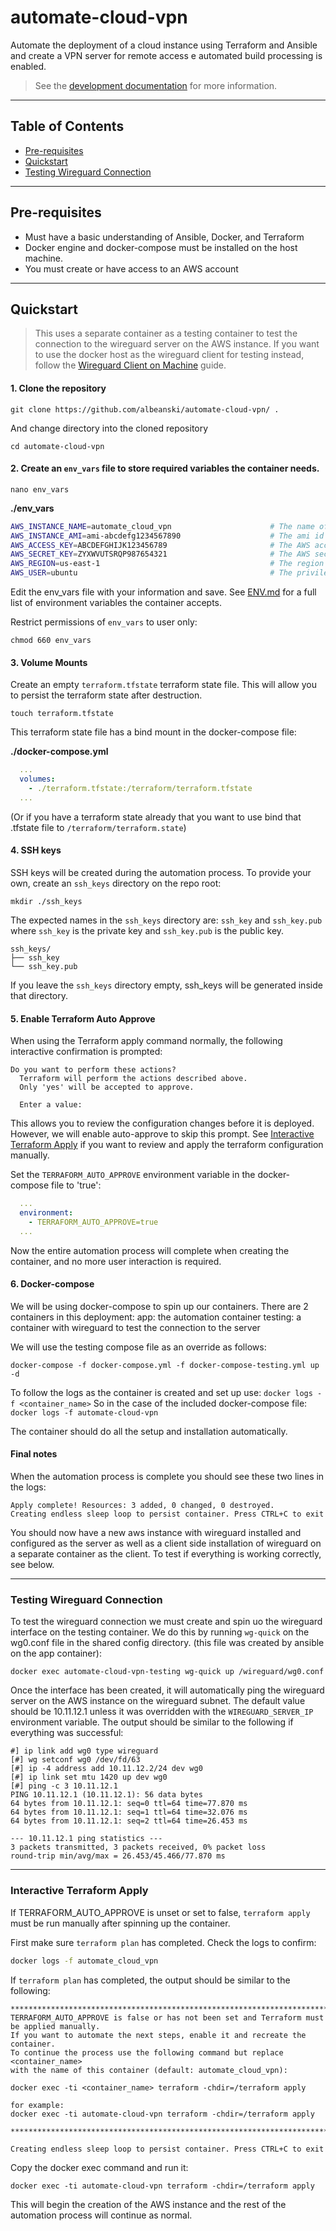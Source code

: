 # automate-cloud-vpn
Automate the deployment of a cloud instance using Terraform and Ansible and create a VPN server for remote access
e automated build processing is enabled.

> See the [development documentation](DEV.md) for more information.

---
## Table of Contents
- [Pre-requisites](#pre-requisites)
- [Quickstart](#quickstart)
- [Testing Wireguard Connection](#testing-wireguard-connection)

---
## Pre-requisites
- Must have a basic understanding of Ansible, Docker, and Terraform
- Docker engine and docker-compose must be installed on the host machine.
- You must create or have access to an AWS account

---
## Quickstart
> This uses a separate container as a testing container to test the connection to the wireguard server
on the AWS instance. If you want to use the docker host as the wireguard client for testing instead,
follow the [Wireguard Client on Machine](WIREGUARD_TEST_MACHINE.md) guide.

#### 1. Clone the repository
```
git clone https://github.com/albeanski/automate-cloud-vpn/ .
```

And change directory into the cloned repository
```
cd automate-cloud-vpn
```

#### 2. Create an `env_vars` file to store required variables the container needs.
```
nano env_vars
```
**./env_vars**
```bash
AWS_INSTANCE_NAME=automate_cloud_vpn                      # The name of the ec2 instance that will be created. Also creates a tag on the instance: Name=$AWS_INSTANCE_NAME 
AWS_INSTANCE_AMI=ami-abcdefg1234567890                    # The ami id to attach use for the instance
AWS_ACCESS_KEY=ABCDEFGHIJK123456789                       # The AWS access key
AWS_SECRET_KEY=ZYXWVUTSRQP987654321                       # The AWS secret key
AWS_REGION=us-east-1                                      # The region to create the instance in
AWS_USER=ubuntu                                           # The privileged username to use to ssh into the instance
```

Edit the env_vars file with your information and save.
See [ENV.md](ENV.md) for a full list of environment variables the container accepts.

Restrict permissions of `env_vars` to user only:
```
chmod 660 env_vars
```

#### 3. Volume Mounts
Create an empty `terraform.tfstate` terraform state file. This will allow you to persist the terraform state after destruction.
```
touch terraform.tfstate
```

This terraform state file has a bind mount in the docker-compose file:

**./docker-compose.yml**
```yaml
  ...
  volumes:
    - ./terraform.tfstate:/terraform/terraform.tfstate
  ...
```
(Or if you have a terraform state already that you want to use bind that .tfstate file to `/terraform/terraform.state`)

#### 4. SSH keys
SSH keys will be created during the automation process. To provide your own, create an `ssh_keys` directory on the repo root:
```
mkdir ./ssh_keys
```

The expected names in the `ssh_keys` directory are: `ssh_key` and `ssh_key.pub` where `ssh_key` is the private key and `ssh_key.pub` is
the public key.

```
ssh_keys/
├── ssh_key
└── ssh_key.pub
```

If you leave the `ssh_keys` directory empty, ssh_keys will be generated inside that directory.

#### 5. Enable Terraform Auto Approve
When using the Terraform apply command normally, the following interactive confirmation is 
prompted:
```
Do you want to perform these actions?
  Terraform will perform the actions described above.
  Only 'yes' will be accepted to approve.

  Enter a value:
```
This allows you to review the configuration changes before it is deployed. However, we will enable 
auto-approve to skip this prompt. See [Interactive Terraform Apply](#interactive-terraform-apply)
if you want to review and apply the terraform configuration manually.

Set the `TERRAFORM_AUTO_APPROVE` environment variable in the docker-compose file to 'true':
```yaml
  ...
  environment:
    - TERRAFORM_AUTO_APPROVE=true
  ...
```
Now the entire automation process will complete when creating the container, and no more user
interaction is required. 
 
#### 6. Docker-compose
We will be using docker-compose to spin up our containers. There are 2 containers in this deployment:
app: the automation container
testing: a container with wireguard to test the connection to the server

We will use the testing compose file as an override as follows:

```
docker-compose -f docker-compose.yml -f docker-compose-testing.yml up -d
```

To follow the logs as the container is created and set up use:
`docker logs -f <container_name>`
So in the case of the included docker-compose file:
`docker logs -f automate-cloud-vpn`

The container should do all the setup and installation automatically.

#### Final notes
When the automation process is complete you should see these two lines in the logs:
```
Apply complete! Resources: 3 added, 0 changed, 0 destroyed.
Creating endless sleep loop to persist container. Press CTRL+C to exit
```

You should now have a new aws instance with wireguard installed and configured as the server as
well as a client side installation of wireguard on a separate container as the client. To test
if everything is working correctly, see below.

---
### Testing Wireguard Connection
To test the wireguard connection we must create and spin uo the wireguard interface on the testing
container. We do this by running `wg-quick` on the wg0.conf file in the shared config directory. 
(this file was created by ansible on the app container):

```
docker exec automate-cloud-vpn-testing wg-quick up /wireguard/wg0.conf
```

Once the interface has been created, it will automatically ping the wireguard server on the AWS instance 
on the wireguard subnet. The default value should be 10.11.12.1 unless it was overridden with the 
`WIREGUARD_SERVER_IP` environment variable. The output should be similar to the following if everything
was successful:
```
#] ip link add wg0 type wireguard
[#] wg setconf wg0 /dev/fd/63
[#] ip -4 address add 10.11.12.2/24 dev wg0
[#] ip link set mtu 1420 up dev wg0
[#] ping -c 3 10.11.12.1
PING 10.11.12.1 (10.11.12.1): 56 data bytes
64 bytes from 10.11.12.1: seq=0 ttl=64 time=77.870 ms
64 bytes from 10.11.12.1: seq=1 ttl=64 time=32.076 ms
64 bytes from 10.11.12.1: seq=2 ttl=64 time=26.453 ms

--- 10.11.12.1 ping statistics ---
3 packets transmitted, 3 packets received, 0% packet loss
round-trip min/avg/max = 26.453/45.466/77.870 ms
```

---
### Interactive Terraform Apply
If TERRAFORM_AUTO_APPROVE is unset or set to false, `terraform apply` must be run manually after 
spinning up the container.

First make sure `terraform plan` has completed. Check the logs to confirm:
```bash
docker logs -f automate_cloud_vpn
```

If `terraform plan` has completed, the output should be similar to the following:
```
*******************************************************************************************
TERRAFORM_AUTO_APPROVE is false or has not been set and Terraform must be applied manually.
If you want to automate the next steps, enable it and recreate the container.
To continue the process use the following command but replace <container_name>
with the name of this container (default: automate_cloud_vpn):

docker exec -ti <container_name> terraform -chdir=/terraform apply

for example:
docker exec -ti automate-cloud-vpn terraform -chdir=/terraform apply

*******************************************************************************************

Creating endless sleep loop to persist container. Press CTRL+C to exit
```

Copy the docker exec command and run it:
```
docker exec -ti automate-cloud-vpn terraform -chdir=/terraform apply
```

This will begin the creation of the AWS instance and the rest of the
automation process will continue as normal.
